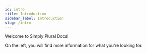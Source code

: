 ```yaml
---
id: intro
title: Introduction
sidebar_label: Introduction
slug: /intro
---
```


Welcome to Simply Plural Docs! 

On the left, you will find more information for what you're looking for.

